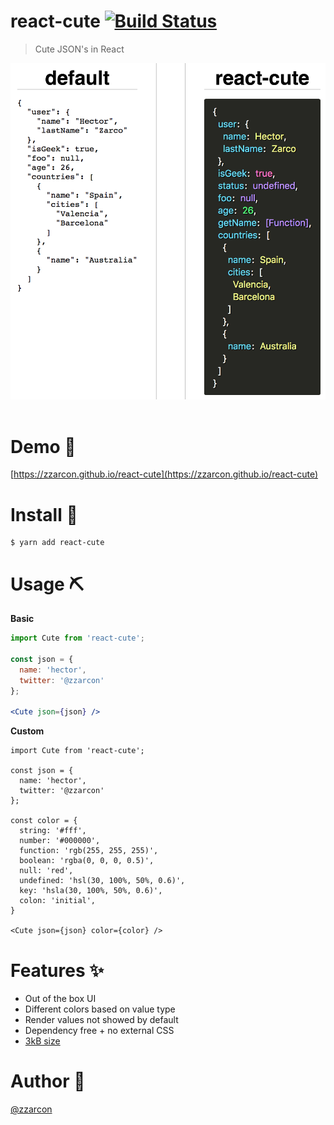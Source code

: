 # react-cute [![Build Status](https://travis-ci.org/zzarcon/react-cute.svg?branch=master)](https://travis-ci.org/zzarcon/react-cute)
> Cute JSON's in React

<div align="center">
  <img src="demo.png" alt="Logo" >
  <br><br>
</div>

# Demo 👀
  [https://zzarcon.github.io/react-cute](https://zzarcon.github.io/react-cute)

# Install 🚀
  ```
  $ yarn add react-cute
  ```

# Usage ⛏

**Basic**

```jsx
import Cute from 'react-cute';

const json = {
  name: 'hector',
  twitter: '@zzarcon'
};

<Cute json={json} />
```

**Custom**

```tsx
import Cute from 'react-cute';

const json = {
  name: 'hector',
  twitter: '@zzarcon'
};

const color = {
  string: '#fff',
  number: '#000000',
  function: 'rgb(255, 255, 255)',
  boolean: 'rgba(0, 0, 0, 0.5)',
  null: 'red',
  undefined: 'hsl(30, 100%, 50%, 0.6)',
  key: 'hsla(30, 100%, 50%, 0.6)',
  colon: 'initial',
}

<Cute json={json} color={color} />
```

# Features ✨
  * Out of the box UI
  * Different colors based on value type
  * Render values not showed by default
  * Dependency free + no external CSS
  * [3kB size](https://bundlephobia.com/result?p=react-cute)

# Author 👶
  [@zzarcon](https://twitter.com/zzarcon) 
